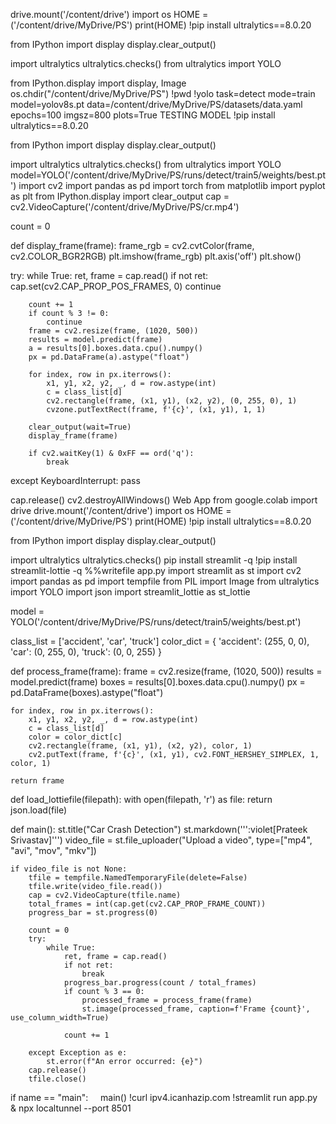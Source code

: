 drive.mount('/content/drive')
import os
HOME = ('/content/drive/MyDrive/PS')
print(HOME)
!pip install ultralytics==8.0.20

from IPython import display
display.clear_output()

import ultralytics
ultralytics.checks()
from ultralytics import YOLO

from IPython.display import display, Image
os.chdir("/content/drive/MyDrive/PS")
!pwd
!yolo task=detect mode=train model=yolov8s.pt data=/content/drive/MyDrive/PS/datasets/data.yaml epochs=100 imgsz=800 plots=True
TESTING MODEL
!pip install ultralytics==8.0.20

from IPython import display
display.clear_output()

import ultralytics
ultralytics.checks()
from ultralytics import YOLO
model=YOLO('/content/drive/MyDrive/PS/runs/detect/train5/weights/best.pt')
import cv2
import pandas as pd
import torch
from matplotlib import pyplot as plt
from IPython.display import clear_output
cap = cv2.VideoCapture('/content/drive/MyDrive/PS/cr.mp4')

count = 0

def display_frame(frame):
    frame_rgb = cv2.cvtColor(frame, cv2.COLOR_BGR2RGB)
    plt.imshow(frame_rgb)
    plt.axis('off')
    plt.show()

try:
    while True:
        ret, frame = cap.read()
        if not ret:
            cap.set(cv2.CAP_PROP_POS_FRAMES, 0)
            continue

        count += 1
        if count % 3 != 0:
            continue
        frame = cv2.resize(frame, (1020, 500))
        results = model.predict(frame)
        a = results[0].boxes.data.cpu().numpy()
        px = pd.DataFrame(a).astype("float")

        for index, row in px.iterrows():
            x1, y1, x2, y2, _, d = row.astype(int)
            c = class_list[d]
            cv2.rectangle(frame, (x1, y1), (x2, y2), (0, 255, 0), 1)
            cvzone.putTextRect(frame, f'{c}', (x1, y1), 1, 1)

        clear_output(wait=True)
        display_frame(frame)

        if cv2.waitKey(1) & 0xFF == ord('q'):
            break

except KeyboardInterrupt:
    pass

cap.release()
cv2.destroyAllWindows()
Web App
from google.colab import drive
drive.mount('/content/drive')
import os
HOME = ('/content/drive/MyDrive/PS')
print(HOME)
!pip install ultralytics==8.0.20

from IPython import display
display.clear_output()

import ultralytics
ultralytics.checks()
pip install streamlit -q
!pip install streamlit-lottie -q
%%writefile app.py
import streamlit as st
import cv2
import pandas as pd
import tempfile
from PIL import Image
from ultralytics import YOLO
import json
import streamlit_lottie as st_lottie

model = YOLO('/content/drive/MyDrive/PS/runs/detect/train5/weights/best.pt')

class_list = ['accident', 'car', 'truck']
color_dict = {
    'accident': (255, 0, 0),
    'car': (0, 255, 0),
    'truck': (0, 0, 255)
}

def process_frame(frame):
    frame = cv2.resize(frame, (1020, 500))
    results = model.predict(frame)
    boxes = results[0].boxes.data.cpu().numpy()
    px = pd.DataFrame(boxes).astype("float")

    for index, row in px.iterrows():
        x1, y1, x2, y2, _, d = row.astype(int)
        c = class_list[d]
        color = color_dict[c]
        cv2.rectangle(frame, (x1, y1), (x2, y2), color, 1)
        cv2.putText(frame, f'{c}', (x1, y1), cv2.FONT_HERSHEY_SIMPLEX, 1, color, 1)

    return frame

def load_lottiefile(filepath):
    with open(filepath, 'r') as file:
        return json.load(file)

def main():
    st.title("Car Crash Detection")
    st.markdown(''':violet[Prateek Srivastav]''')
    video_file = st.file_uploader("Upload a video", type=["mp4", "avi", "mov", "mkv"])

    if video_file is not None:
        tfile = tempfile.NamedTemporaryFile(delete=False)
        tfile.write(video_file.read())
        cap = cv2.VideoCapture(tfile.name)
        total_frames = int(cap.get(cv2.CAP_PROP_FRAME_COUNT))
        progress_bar = st.progress(0)

        count = 0
        try:
            while True:
                ret, frame = cap.read()
                if not ret:
                    break
                progress_bar.progress(count / total_frames)
                if count % 3 == 0:
                    processed_frame = process_frame(frame)
                    st.image(processed_frame, caption=f'Frame {count}', use_column_width=True)

                count += 1

        except Exception as e:
            st.error(f"An error occurred: {e}")
        cap.release()
        tfile.close()

if name == "main":
    main()
!curl ipv4.icanhazip.com 
!streamlit run app.py & npx localtunnel --port 8501

